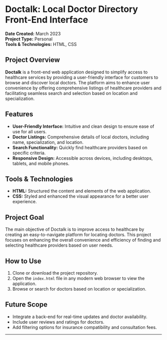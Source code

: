 
# Doctalk: Local Doctor Directory Front-End Interface

**Date Created:** March 2023  
**Project Type:** Personal  
**Tools & Technologies:** HTML, CSS  

## Project Overview  
**Doctalk** is a front-end web application designed to simplify access to healthcare services by providing a user-friendly interface for customers to browse and discover local doctors. The platform aims to enhance user convenience by offering comprehensive listings of healthcare providers and facilitating seamless search and selection based on location and specialization.

## Features  
- **User-Friendly Interface:** Intuitive and clean design to ensure ease of use for all users.
- **Doctor Listings:** Comprehensive details of local doctors, including name, specialization, and location.  
- **Search Functionality:** Quickly find healthcare providers based on specific criteria.  
- **Responsive Design:** Accessible across devices, including desktops, tablets, and mobile phones.  

## Tools & Technologies  
- **HTML:** Structured the content and elements of the web application.  
- **CSS:** Styled and enhanced the visual appearance for a better user experience.  

## Project Goal  
The main objective of Doctalk is to improve access to healthcare by creating an easy-to-navigate platform for locating doctors. This project focuses on enhancing the overall convenience and efficiency of finding and selecting healthcare providers based on user needs.

## How to Use  
1. Clone or download the project repository.  
2. Open the `index.html` file in any modern web browser to view the application.  
3. Browse or search for doctors based on location or specialization.

## Future Scope  
- Integrate a back-end for real-time updates and doctor availability.  
- Include user reviews and ratings for doctors.  
- Add filtering options for insurance compatibility and consultation fees.

---  

